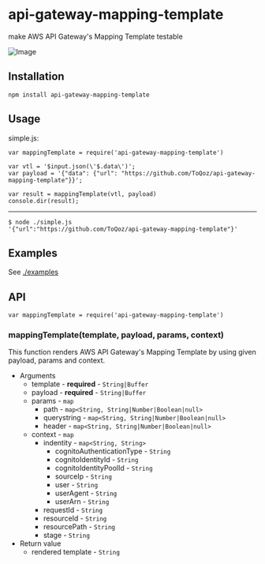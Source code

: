 # api-gateway-mapping-template

make AWS API Gateway's Mapping Template testable

![Image](http://toqoz.net/art/api-gateway-mapping-template.png)

## Installation

```
npm install api-gateway-mapping-template
```

## Usage

simple.js:

```node
var mappingTemplate = require('api-gateway-mapping-template')

var vtl = '$input.json(\'$.data\')';
var payload = '{"data": {"url": "https://github.com/ToQoz/api-gateway-mapping-template"}}';

var result = mappingTemplate(vtl, payload)
console.dir(result);
```

***

```
$ node ./simple.js
'{"url":"https://github.com/ToQoz/api-gateway-mapping-template"}'
```

## Examples

See [./examples](/examples)

## API

```node
var mappingTemplate = require('api-gateway-mapping-template')
```

### mappingTemplate(template, payload, params, context)

This function renders AWS API Gateway's Mapping Template by using given payload, params and context.

- Arguments
  - template - **required** - `String|Buffer`
  - payload - **required** - `String|Buffer`
  - params - `map`
    - path - `map<String, String|Number|Boolean|null>`
    - querystring - `map<String, String|Number|Boolean|null>`
    - header - `map<String, String|Number|Boolean|null>`
  - context - `map`
    - indentity - `map<String, String>`
      - cognitoAuthenticationType - `String`
      - cognitoIdentityId - `String`
      - cognitoIdentityPoolId - `String`
      - sourceIp - `String`
      - user - `String`
      - userAgent - `String`
      - userArn - `String`
    - requestId - `String`
    - resourceId - `String`
    - resourcePath -  `String`
    - stage -  `String`
- Return value
  - rendered template -  `String`

